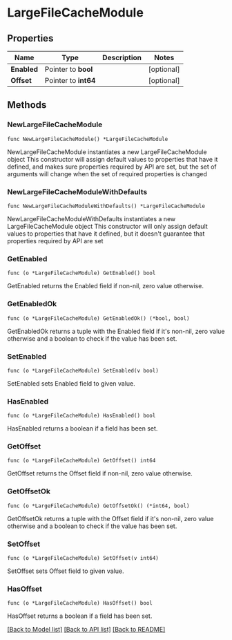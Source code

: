 # LargeFileCacheModule

## Properties

Name | Type | Description | Notes
------------ | ------------- | ------------- | -------------
**Enabled** | Pointer to **bool** |  | [optional] 
**Offset** | Pointer to **int64** |  | [optional] 

## Methods

### NewLargeFileCacheModule

`func NewLargeFileCacheModule() *LargeFileCacheModule`

NewLargeFileCacheModule instantiates a new LargeFileCacheModule object
This constructor will assign default values to properties that have it defined,
and makes sure properties required by API are set, but the set of arguments
will change when the set of required properties is changed

### NewLargeFileCacheModuleWithDefaults

`func NewLargeFileCacheModuleWithDefaults() *LargeFileCacheModule`

NewLargeFileCacheModuleWithDefaults instantiates a new LargeFileCacheModule object
This constructor will only assign default values to properties that have it defined,
but it doesn't guarantee that properties required by API are set

### GetEnabled

`func (o *LargeFileCacheModule) GetEnabled() bool`

GetEnabled returns the Enabled field if non-nil, zero value otherwise.

### GetEnabledOk

`func (o *LargeFileCacheModule) GetEnabledOk() (*bool, bool)`

GetEnabledOk returns a tuple with the Enabled field if it's non-nil, zero value otherwise
and a boolean to check if the value has been set.

### SetEnabled

`func (o *LargeFileCacheModule) SetEnabled(v bool)`

SetEnabled sets Enabled field to given value.

### HasEnabled

`func (o *LargeFileCacheModule) HasEnabled() bool`

HasEnabled returns a boolean if a field has been set.

### GetOffset

`func (o *LargeFileCacheModule) GetOffset() int64`

GetOffset returns the Offset field if non-nil, zero value otherwise.

### GetOffsetOk

`func (o *LargeFileCacheModule) GetOffsetOk() (*int64, bool)`

GetOffsetOk returns a tuple with the Offset field if it's non-nil, zero value otherwise
and a boolean to check if the value has been set.

### SetOffset

`func (o *LargeFileCacheModule) SetOffset(v int64)`

SetOffset sets Offset field to given value.

### HasOffset

`func (o *LargeFileCacheModule) HasOffset() bool`

HasOffset returns a boolean if a field has been set.


[[Back to Model list]](../README.md#documentation-for-models) [[Back to API list]](../README.md#documentation-for-api-endpoints) [[Back to README]](../README.md)


